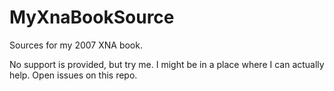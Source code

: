 # MyXnaBookSource

Sources for my 2007 XNA book.

No support is provided, but try me. I might be in a place where I can actually help. Open issues on this repo.